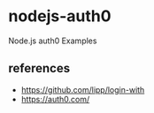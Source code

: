 # nodejs-auth0

Node.js auth0 Examples

## references

- https://github.com/lipp/login-with
- https://auth0.com/

